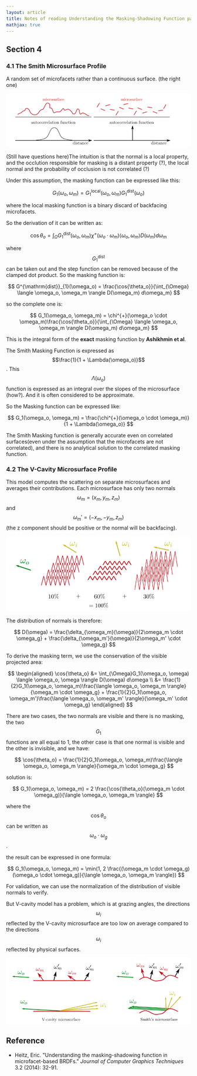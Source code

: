 ```yaml
---
layout: article
title: Notes of reading Understanding the Masking-Shadowing Function paper Part II
mathjax: true
---
```


## Section 4

### 4.1 The Smith Microsurface Profile

A random set of microfacets rather than a continuous surface. (the right one)

![smith-profile](https://github.com/wenjianzhou2931/wenjianzhou2931.github.io/raw/main/images/understanding-smith-profile.png)

(Still have questions here)The intuition is that the normal is a local property, and the occlution responsible for masking is a distant property (?), the local normal and the probability of occlusion is not correlated (?)

Under this assumption, the masking function can be expressed like this:


$$
G_1(\omega_o, \omega_m) = G^{\mathrm{local}}_{1}(\omega_o, \omega_m)G^{\mathrm{dist}}_{1}(\omega_o)
$$


where the local masking function is a binary discard of backfacing microfacets.

So the derivation of it can be written as:


$$
\cos{\theta_o} = \int_{\Omega}G^{\mathrm{dist}}_{1}(\omega_o, \omega_m)\chi^{+}(\omega_o \cdot \omega_m) \langle \omega_o, \omega_m \rangle D(\omega_m)d\omega_m
$$


where $$G_{1}^{\mathrm{dist}}$$ can be taken out and the step function can be removed because of the clamped dot product. So the masking function is:


$$
G^{\mathrm{dist}}_{1}(\omega_o) = \frac{\cos{\theta_o}}{\int_{\Omega} \langle \omega_o, \omega_m \rangle D(\omega_m) d\omega_m}
$$


so the complete one is:


$$
G_1(\omega_o, \omega_m) = \chi^{+}(\omega_o \cdot \omega_m)\frac{\cos{\theta_o}}{\int_{\Omega} \langle \omega_o, \omega_m \rangle D(\omega_m) d\omega_m}
$$


This is the integral form of the **exact** masking function by **Ashikhmin et al**.

The Smith Masking Function is expressed as $$\frac{1}{1 + \Lambda(\omega_o)}$$. This $$\Lambda(\omega_o)$$ function is expressed as an integral over the slopes of the microsurface (how?). And it is often considered to be approximate.

So the Masking function can be expressed like:


$$
G_1(\omega_o, \omega_m) = \frac{\chi^{+}(\omega_o \cdot \omega_m)}{1 + \Lambda(\omega_o)}
$$


The Smith Masking function is generally accurate even on correlated surfaces(even under the assumption that the microfacets are not correlated), and there is no analytical solution to the correlated masking function.

### 4.2 The V-Cavity Microsurface Profile 

This model computes the scattering on separate microsurfaces and averages their contributions. Each microsurface has only two normals $$\omega_m = (x_m, y_m, z_m)$$ and $$\omega_m' = (-x_m, -y_m, z_m)$$ (the z component should be positive or the normal will be backfacing).

![v-profile](https://github.com/wenjianzhou2931/wenjianzhou2931.github.io/raw/main/images/understanding-v-profile.png)

The distribution of normals is therefore:


$$
D(\omega) = \frac{\delta_{\omega_m}(\omega)}{2\omega_m \cdot \omega_g} + \frac{\delta_{\omega_m'}(\omega)}{2\omega_m' \cdot \omega_g}
$$



To derive the masking term, we use the conservation of the visible projected area:


$$
\begin{aligned}
\cos{\theta_o} &= \int_{\Omega}G_1(\omega_o, \omega) \langle \omega_o, \omega \rangle D(\omega) d\omega \\
&= \frac{1}{2}G_1(\omega_o, \omega_m)\frac{\langle \omega_o, \omega_m \rangle}{\omega_m \cdot \omega_g} + \frac{1}{2}G_1(\omega_o, \omega_m')\frac{\langle \omega_o, \omega_m' \rangle}{\omega_m' \cdot \omega_g}
\end{aligned}
$$


There are two cases, the two normals are visible and there is no masking, the two $$G_1$$ functions are all equal to 1, the other case is that one normal is visible and the other is invisible, and we have:


$$
\cos{\theta_o} = \frac{1}{2}G_1(\omega_o, \omega_m)\frac{\langle \omega_o, \omega_m \rangle}{\omega_m \cdot \omega_g}
$$


solution is:


$$
G_1(\omega_o, \omega_m) = 2 \frac{\cos{\theta_o}(\omega_m \cdot \omega_g)}{\langle \omega_o, \omega_m \rangle}
$$


where the $$\cos{\theta_o}$$ can be written as $$\omega_o \cdot \omega_g$$.

the result can be expressed in one formula:


$$
G_1(\omega_o, \omega_m) = \min(1, 2 \frac{(\omega_m \cdot \omega_g)(\omega_o \cdot \omega_g)}{\langle \omega_o, \omega_m \rangle})
$$


For validation, we can use the normalization of the distribution of visible normals to verify.

But V-cavity model has a problem, which is at grazing angles, the directions $$\omega_i$$ reflected by the V-cavity microsurface are too low on average compared to the directions $$\omega_i$$ reflected by physical surfaces.

![v-problem](https://github.com/wenjianzhou2931/wenjianzhou2931.github.io/raw/main/images/understanding-v-problem.png)

## Reference

* Heitz, Eric. "Understanding the masking-shadowing function in microfacet-based BRDFs." *Journal of Computer Graphics Techniques* 3.2 (2014): 32-91.



